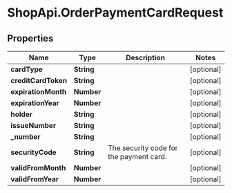 # ShopApi.OrderPaymentCardRequest

## Properties

Name | Type | Description | Notes
------------ | ------------- | ------------- | -------------
**cardType** | **String** |  | [optional] 
**creditCardToken** | **String** |  | [optional] 
**expirationMonth** | **Number** |  | [optional] 
**expirationYear** | **Number** |  | [optional] 
**holder** | **String** |  | [optional] 
**issueNumber** | **String** |  | [optional] 
**_number** | **String** |  | [optional] 
**securityCode** | **String** | The security code for the payment card. | [optional] 
**validFromMonth** | **Number** |  | [optional] 
**validFromYear** | **Number** |  | [optional] 


